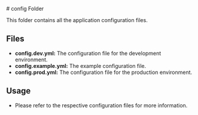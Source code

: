 # config Folder

This folder contains all the application configuration files.

## Files

* **config.dev.yml:** The configuration file for the development environment.
* **config.example.yml:** The example configuration file.
* **config.prod.yml:** The configuration file for the production environment.

## Usage

* Please refer to the respective configuration files for more information.